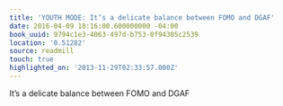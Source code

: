 ```yaml
---
title: 'YOUTH MODE: It’s a delicate balance between FOMO and DGAF'
date: 2016-04-09 18:16:00.600000000 -04:00
book_uuid: 9794c1e3-4063-497d-b753-0f94305c2539
location: '0.51282'
source: readmill
touch: true
highlighted_on: '2013-11-29T02:33:57.000Z'
---
```


It’s a delicate balance between FOMO and DGAF